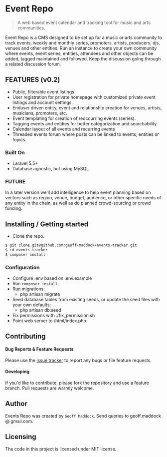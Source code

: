 # Event Repo
> A web based event calendar and tracking tool for music and arts communities.

Event Repo is a CMS designed to be set up for a music or arts community to track events, weekly and monthly series, promoters, artists, producers, djs, venues and other entities.
Run an instance to create your own community where events, event series, entities, attendees and other objects can be added, tagged maintained and followed.  Keep the discussion going through a related discussion forum.  


## FEATURES (v0.2)

* Public, filterable event listings
* User registration for private homepage with customized private event listings and account settings.
* Enduser driven entity, event and relationship creation for venues, artists, musicians, promoters, etc.
* Event templating for creation of reoccurring events (series).
* Tagging events and entities for better categorization and searchability.
* Calendar layout of all events and recurring events
* Threaded events forum where posts can be linked to events, entities or topics.

### Built On

* Laravel 5.5+
* Database agnostic, but using MySQL

### FUTURE

In a later version we'll add intelligence to help event planning based on vectors such as region, venue, budget, audience, or other specific needs of any entity in the chain, as well as do planned crowd-sourcing or crowd funding.

## Installing / Getting started

* Clone the repo.
```bash
$ git clone git@github.com:geoff-maddock/events-tracker.git
$ cd events-tracker
$ composer install
```

### Configuration
* Configure .env based on .env.example
* Run `composer install`
* Run migrations:
  - php artisan migrate
* Seed database tables from existing seeds, or update the seed files with your own defaults:
  - php artisan db:seed
* Fix permissions with ./fix_permission.sh
* Point web server to /html/index.php


## Contributing

#### Bug Reports & Feature Requests

Please use the [issue tracker](https://github.com/geoff-maddock/events-tracker/issues) to report any bugs or file feature requests.

#### Developing
If you'd like to contribute, please fork the repository and use a feature
branch. Pull requests are warmly welcome.

## Author
Events Repo was created by `Geoff Maddock`.  Send queries to geoff.maddock @ gmail.com.

## Licensing

The code in this project is licensed under MIT license.
